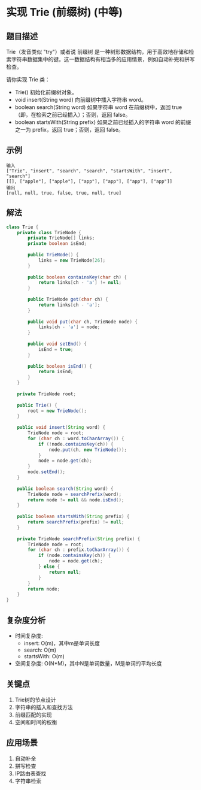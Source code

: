 # 实现 Trie (前缀树) (中等)

## 题目描述
Trie（发音类似 "try"）或者说 前缀树 是一种树形数据结构，用于高效地存储和检索字符串数据集中的键。这一数据结构有相当多的应用情景，例如自动补完和拼写检查。

请你实现 Trie 类：
- Trie() 初始化前缀树对象。
- void insert(String word) 向前缀树中插入字符串 word。
- boolean search(String word) 如果字符串 word 在前缀树中，返回 true（即，在检索之前已经插入）；否则，返回 false。
- boolean startsWith(String prefix) 如果之前已经插入的字符串 word 的前缀之一为 prefix，返回 true；否则，返回 false。

## 示例
```
输入
["Trie", "insert", "search", "search", "startsWith", "insert", "search"]
[[], ["apple"], ["apple"], ["app"], ["app"], ["app"], ["app"]]
输出
[null, null, true, false, true, null, true]
```

## 解法
```java
class Trie {
    private class TrieNode {
        private TrieNode[] links;
        private boolean isEnd;
        
        public TrieNode() {
            links = new TrieNode[26];
        }
        
        public boolean containsKey(char ch) {
            return links[ch - 'a'] != null;
        }
        
        public TrieNode get(char ch) {
            return links[ch - 'a'];
        }
        
        public void put(char ch, TrieNode node) {
            links[ch - 'a'] = node;
        }
        
        public void setEnd() {
            isEnd = true;
        }
        
        public boolean isEnd() {
            return isEnd;
        }
    }
    
    private TrieNode root;
    
    public Trie() {
        root = new TrieNode();
    }
    
    public void insert(String word) {
        TrieNode node = root;
        for (char ch : word.toCharArray()) {
            if (!node.containsKey(ch)) {
                node.put(ch, new TrieNode());
            }
            node = node.get(ch);
        }
        node.setEnd();
    }
    
    public boolean search(String word) {
        TrieNode node = searchPrefix(word);
        return node != null && node.isEnd();
    }
    
    public boolean startsWith(String prefix) {
        return searchPrefix(prefix) != null;
    }
    
    private TrieNode searchPrefix(String prefix) {
        TrieNode node = root;
        for (char ch : prefix.toCharArray()) {
            if (node.containsKey(ch)) {
                node = node.get(ch);
            } else {
                return null;
            }
        }
        return node;
    }
}
```

## 复杂度分析
- 时间复杂度: 
  - insert: O(m)，其中m是单词长度
  - search: O(m)
  - startsWith: O(m)
- 空间复杂度: O(N*M)，其中N是单词数量，M是单词的平均长度

## 关键点
1. Trie树的节点设计
2. 字符串的插入和查找方法
3. 前缀匹配的实现
4. 空间和时间的权衡

## 应用场景
1. 自动补全
2. 拼写检查
3. IP路由表查找
4. 字符串检索
